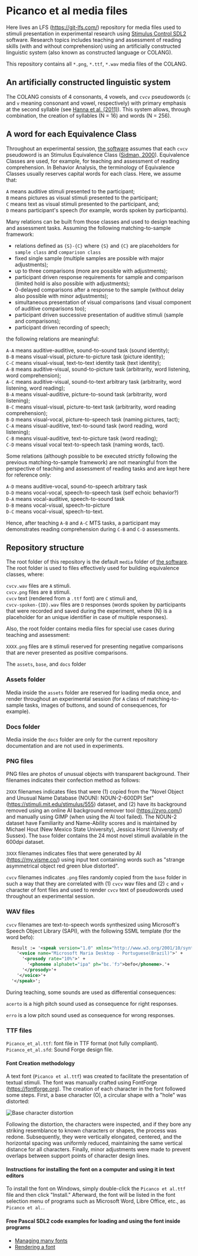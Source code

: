 # Picanco et al media files
Here lives an LFS (https://git-lfs.com/) repository for media files used to stimuli presentation in experimental research using [Stimulus Control SDL2](https://github.com/cpicanco/stimulus-control-sdl2/) software. Research topics includes teaching and assessment of reading skills (with and without comprehension) using an artificially constructed linguistic system (also known as constructed language or COLANG).

This repository contains all `*.png`, `*.ttf`, `*.wav` media files of the COLANG.

## An artificially constructed linguistic system

The COLANG consists of 4 consonants, 4 vowels, and `cvcv` pseudowords (`c` and `v` meaning consonant and vowel, respectively) with primary emphasis at the second syllable (see [Hanna et al. (2011)](https://www.ncbi.nlm.nih.gov/pmc/articles/PMC3014779/)). This system allows, through combination, the creation of syllables (N = 16) and words (N = 256).

## A word for each Equivalence Class
Throughout an experimental session, [the software](https://github.com/cpicanco/stimulus-control-sdl2/) assumes that each `cvcv` pseudoword is an Stimulus Equivalence Class ([Sidman, 2000](https://www.ncbi.nlm.nih.gov/pmc/articles/PMC1284788/)). Equivalence Classes are used, for example, for teaching and assessment of reading comprehension. In Behavior Analysis, the terminology of Equivalence Classes usually reserves capital words for each class. Here, we assume that:

`A` means auditive stimuli presented to the participant;   
`B` means pictures as visual stimuli presented to the participant;   
`C` means text as visual stimuli presented to the participant, and;   
`D` means participant's speech (for example, words spoken by participants).

Many relations can be built from those classes and used to design teaching and assessment tasks. Assuming the following matching-to-sample framework:
- relations defined as `{S}-{C}` where `{S}` and `{C}` are placeholders for `sample class` and `comparison class`
- fixed single sample (multiple samples are possible with major adjustments);
- up to three comparisons (more are possible with adjustments);
- participant driven response requirements for sample and comparison (limited hold is also possible with adjustments);
- 0-delayed comparisons after a response to the sample (without delay also possible with minor adjustments);
- simultaneous presentation of visual comparisons (and visual component of auditive comparisons too);
- participant driven successive presentation of auditive stimuli (sample and comparisons);
- participant driven recording of speech;

the following relations are meaningful:

`A-A` means auditive-auditive, sound-to-sound task (sound identity);   
`B-B` means visual-visual, picture-to-picture task (picture identity);   
`C-C` means visual-visual, text-to-text identity task (text identity);   
`A-B` means auditive-visual, sound-to-picture task (arbitrarity, word listening, word comprehension);   
`A-C` means auditive-visual, sound-to-text arbitrary task (arbitrarity, word listening, word reading);   
`B-A` means visual-auditive, picture-to-sound task (arbitrarity, word listening);   
`B-C` means visual-visual, picture-to-text task (arbitrarity, word reading comprehension);   
`B-D` means visual-vocal, picture-to-speech task (naming pictures, tact);   
`C-A` means visual-auditive, text-to-sound task (word reading, word listening);   
`C-B` means visual-auditive, text-to-picture task (word reading);   
`C-D` means visual vocal text-to-speech task (naming words, tact).

Some relations (although possible to be executed strictly following the previous matching-to-sample framework) are not meaningful from the perspective of teaching and assessment of reading tasks and are kept here for reference only:

`A-D` means auditive-vocal, sound-to-speech arbitrary task   
`D-D` means vocal-vocal, speech-to-speech task (self echoic behavior?)   
`D-A` means vocal-auditive, speech-to-sound task   
`D-B` means vocal-visual, speech-to-picture   
`D-C` means vocal-visual, speech-to-text.


Hence, after teaching `A-B` and `A-C` MTS tasks, a participant may demonstrates reading comprehension during `C-B` and `C-D` assessments.

## Repository structure

The root folder of this repository is the default `media` folder of [the software](https://github.com/cpicanco/stimulus-control-sdl2/). The root folder is used to files effectively used for building equivalence classes, where:

`cvcv.wav` files are `A` stimuli.   
`cvcv.png` files are `B` stimuli.   
`cvcv` text (rendered from a `.ttf` font) are `C` stimuli and,   
`cvcv-spoken-{ID}.wav` files are `D` responses (words spoken by participants that were recorded and saved during the experiment, where {N} is a placeholder for an unique identifier in case of multiple responses).

Also, the root folder contains media files for special use cases during teaching and assessment:

`XXXX.png` files are `B` stimuli reserved for presenting negative comparisons that are never presented as positive comparisons.

The `assets`, `base`, and `docs` folder

### Assets folder

Media inside the `assets` folder are reserved for loading media once, and render throughout an experimental session (for `A` class of matching-to-sample tasks, images of buttons, and sound of consequences, for example).

### Docs folder

Media inside the `docs` folder are only for the current repository documentation and are not used in experiments.

### PNG files

PNG files are photos of unusual objects with transparent background. Their filenames indicates their confection method as follows:

`2XXX` filenames indicates files that were (1) copied from the "Novel Object and Unusual Name Database (NOUN): NOUN-2-600DPI Set" (https://stimuli.mit.edu/stimulus/555) dataset, and (2) have its background removed using an online AI background remover tool (https://zyro.com/) and manually using GIMP (when using the AI tool failed). The NOUN-2 dataset have Familiarity and Name-Ability scores and is maintained by Michael Hout (New Mexico State University), Jessica Horst (University of Sussex). The `base` folder contains the 24 most novel stimuli available in the 600dpi dataset.

`3XXX` filenames indicates files that were generated by AI (https://my.visme.co/) using input text containing words such as "strange asymmetrical object red green blue distorted".

`cvcv` filenames indicates `.png` files randomly copied from the `base` folder in such a way that they are correlated with (1) `cvcv` wav files and (2) `c` and `v` character of font files and used to render `cvcv` text of pseudowords used throughout an experimental session.

### WAV files

`cvcv` filenames are text-to-speech words synthesized using Microsoft's Speech Object Library (SAPI), with the following SSML template (for the word befo):

```xml
  Result := '<speak version="1.0" xmlns="http://www.w3.org/2001/10/synthesis" xml:lang="pt-BR">' +
    '<voice name="Microsoft Maria Desktop - Portuguese(Brazil)">' +
      '<prosody rate="10%">' +
        '<phoneme alphabet="ipa" ph="bɛ.ˈfɔ">befo</phoneme>.'+
      '</prosody>'+
    '</voice>'+
  '</speak>';
```

During teaching, some sounds are used as differential consequences: 

`acerto` is a high pitch sound used as consequence for right responses.

`erro` is a low pitch sound used as consequence for wrong responses.


### TTF files

`Picanco_et_al.ttf`: font file in TTF format (not fully compliant).
`Picanco_et_al.sfd`: Sound Forge design file.


#### Font Creation methodology

A text font (`Picanco et al.ttf`) was created to facilitate the presentation of textual stimuli. The font was manually crafted using FontForge (https://fontforge.org). The creation of each character in the font followed some steps. First, a base character (O), a circular shape with a "hole" was distorted:

![Base character distortion](docs/sound-forge-char-creation-illustration.png)

Following the distortion, the characters were inspected, and if they bore any striking resemblance to known characters or shapes, the process was redone. Subsequently, they were vertically elongated, centered, and the horizontal spacing was uniformly reduced, maintaining the same vertical distance for all characters. Finally, minor adjustments were made to prevent overlaps between support points of character design lines.

#### Instructions for installing the font on a computer and using it in text editors

To install the font on Windows, simply double-click the `Picanco et al.ttf` file and then click "Install." Afterward, the font will be listed in the font selection menu of programs such as Microsoft Word, Libre Office, etc., as `Picanco et al.`.

#### Free Pascal SDL2 code examples for loading and using the font inside programs

- [Managing many fonts](https://github.com/cpicanco/stimulus-control-sdl2/blob/main/src/sdl.app.text.pas)
- [Rendering a font](https://github.com/cpicanco/stimulus-control-sdl2/blob/main/src/sdl.app.graphics.text.pas)
